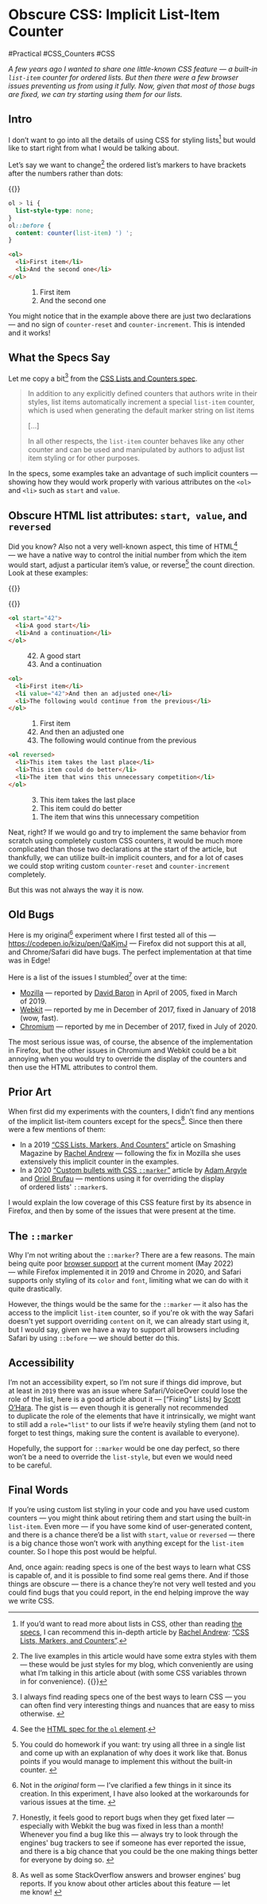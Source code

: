 # Obscure CSS: Implicit List-Item Counter

#Practical #CSS_Counters #CSS

_A few years ago I wanted to share one little-known CSS feature — a built-in `list-item` counter for ordered lists. But then there were a few browser issues preventing us from using it fully. Now, given that most of those bugs are fixed, we can try starting using them for our lists._

## Intro

I don’t want to go into all the details of using CSS for styling lists[^details] but would like to start right from what I would be talking about.

Let’s say we want to change[^styles] the ordered list’s markers to have brackets after the numbers rather than dots:

{{<Sidenotes span="5" offset="-2">}}
  [^details]: If you’d want to read more about lists in CSS, other than reading [the specs](https://www.w3.org/TR/css-lists-3/), I can recommend this in-depth article by [Rachel Andrew](@rachelandrew): [“CSS Lists, Markers, and Counters”](https://www.smashingmagazine.com/2019/07/css-lists-markers-counters/).

  [^styles]: The live examples in this article would have some extra styles with them — these would be just styles for my blog, which conveniently are using what I’m talking in this article about (with some CSS variables thrown in for convenience).
{{</Sidenotes>}}

```CSS
ol > li {
  list-style-type: none;
}
ol::before {
  content: counter(list-item) ') ';
}
```

<style>
  figure ol > li {
    --list-item-content: counter(list-item) ') ';
    --list-marker-align: right;
  }
  figure ol {
    --list-item-padding: calc(var(--THEME_INDENT) * 1.5);
  }
</style>

```HTML
<ol>
  <li>First item</li>
  <li>And the second one</li>
</ol>
```

<figure>
  <ol>
    <li>First item</li>
    <li>And the second one</li>
  </ol>
</figure>

You might notice that in the example above there are just two declarations — and no sign of `counter-reset` and `counter-increment`. This is intended and it works!

## What the Specs Say

Let me copy a bit[^spec] from the [CSS Lists and Counters spec](https://www.w3.org/TR/css-lists-3/#list-item-counter).

[^spec]: I always find reading specs one of the best ways to learn CSS — you can often find very interesting things and nuances that are easy to miss otherwise. <!-- span="2" -->

> In addition to any explicitly defined counters that authors write in their styles, list items automatically increment a special `list-item` counter, which is used when generating the default marker string on list items
>
> […]
>
> In all other respects, the `list-item` counter behaves like any other counter and can be used and manipulated by authors to adjust list item styling or for other purposes.

In the specs, some examples take an advantage of such implicit counters — showing how they would work properly with various attributes on the `<ol>` and `<li>` such as `start` and `value`.

## Obscure HTML list attributes: `start`,` value`, and `reversed`

Did you know? Also not a very well-known aspect, this time of HTML[^html] — we have a native way to control the initial number from which the item would start, adjust a particular item’s value, or reverse[^reverse] the count direction. Look at these examples:

{{<Sidenotes span="3">}}

[^html]: See the [HTML spec for the `ol` element](https://html.spec.whatwg.org/multipage/grouping-content.html#the-ol-element).

[^reverse]: You could do homework if you want: try using all three in a single list and come up with an explanation of why does it work like that. Bonus points if you would manage to implement this without the built-in counter. <!-- offset="0.5" -->

{{</Sidenotes>}}

```HTML
<ol start="42">
  <li>A good start</li>
  <li>And a continuation</li>
</ol>
```

<figure>
  <ol start="42">
    <li>A good start</li>
    <li>And a continuation</li>
  </ol>
</figure>


```HTML
<ol>
  <li>First item</li>
  <li value="42">And then an adjusted one</li>
  <li>The following would continue from the previous</li>
</ol>
```

<figure>
  <ol>
    <li>First item</li>
    <li value="42">And then an adjusted one</li>
    <li>The following would continue from the previous</li>
  </ol>
</figure>

```HTML
<ol reversed>
  <li>This item takes the last place</li>
  <li>This item could do better</li>
  <li>The item that wins this unnecessary competition</li>
</ol>
```

<figure>
  <ol reversed>
    <li>This item takes the last place</li>
    <li>This item could do better</li>
    <li>The item that wins this unnecessary competition</li>
  </ol>
</figure>

Neat, right? If we would go and try to implement the same behavior from scratch using completely custom CSS counters, it would be much more complicated than those two declarations at the start of the article, but thankfully, we can utilize built-in implicit counters,
and for a lot of cases we could stop writing custom `counter-reset` and `counter-increment` completely.

But this was not always the way it is now.

## Old Bugs

Here is my original[^not-exactly] experiment where I first tested all of this — https://codepen.io/kizu/pen/QaKjmJ — Firefox did not support this at all, and Chrome/Safari did have bugs. The perfect implementation at that time was in Edge!

[^not-exactly]: Not in the _original_ form — I’ve clarified a few things in it since its creation. In this experiment, I have also looked at the workarounds for various issues at the time. <!-- span="4" -->

Here is a list of the issues I stumbled[^report] over at the time:

[^report]: Honestly, it feels good to report bugs when they get fixed later — especially with Webkit the bug was fixed in less than a month! Whenever you find a bug like this — always try to look through the engines' bug trackers to see if someone has ever reported the issue, and there is a big chance that you could be the one making things better for everyone by doing so. <!-- span="4" -->

- [Mozilla](https://bugzilla.mozilla.org/show_bug.cgi?id=288704) — reported by [David Baron](@davidbaron) in April of 2005, fixed in March of 2019.
- [Webkit](https://bugs.webkit.org/show_bug.cgi?id=181084) — reported by me in December of 2017, fixed in January of 2018 (wow, fast).
- [Chromium](https://bugs.chromium.org/p/chromium/issues/detail?id=796961) — reported by me in December of 2017, fixed in July of 2020.

The most serious issue was, of course, the absence of the implementation in Firefox, but the other issues in Chromium and Webkit could be a bit annoying when you would try to override the display of the counters and then use the HTML attributes to control them.

## Prior Art

When first did my experiments with the counters, I didn’t find any mentions of the implicit list-item counters except for the specs[^also]. Since then there were a few mentions of them:

[^also]: As well as some StackOverflow answers and browser engines' bug reports. If you know about other articles about this feature — let me know! <!-- offset="1" span="2" -->

- In a 2019 [“CSS Lists, Markers, And Counters”](https://www.smashingmagazine.com/2019/07/css-lists-markers-counters/) article on Smashing Magazine by [Rachel Andrew](@rachelandrew) — following the fix in Mozilla she uses extensively this implicit counter in the examples.
- In a 2020 [“Custom bullets with CSS `::marker`”](https://web.dev/css-marker-pseudo-element/) article by [Adam Argyle](@argyleink) and [Oriol Brufau](https://github.com/Loirooriol) — mentions using it for overriding the display of ordered lists' `::marker`s.

I would explain the low coverage of this CSS feature first by its absence in Firefox, and then by some of the issues that were present at the time.

## The `::marker`

Why I'm not writing about the `::marker`? There are a few reasons. The main being quite poor [browser support](https://developer.mozilla.org/en-US/docs/Web/CSS/::marker#browser_compatibility) at the current moment (May 2022) — while Firefox implemented it in 2019 and Chrome in 2020, and Safari supports only styling of its `color` and `font`, limiting what we can do with it quite drastically.

However, the things would be the same for the `::marker` — it also has the access to the implicit `list-item` counter, so if you're ok with the way Safari doesn't yet support overriding `content` on it, we can already start using it, but I would say, given we have a way to support all browsers including Safari by using `::before` — we should better do this.

## Accessibility

I’m not an accessibility expert, so I’m not sure if things did improve, but at least in `2019` there was an issue where Safari/VoiceOver could lose the role of the list, here is a good article about it — [“Fixing” Lists] by [Scott O’Hara](@scottohara). The gist is — even though it is generally not recommended to duplicate the role of the elements that have it intrinsically, we might want to still add a `role="list"` to our lists if we’re heavily styling them (and not to forget to test things, making sure the content is available to everyone).

Hopefully, the support for `::marker` would be one day perfect, so there won’t be a need to override the `list-style`, but even we would need to be careful.

## Final Words

If you’re using custom list styling in your code and you have used custom counters — you might think about retiring them and start using the built-in `list-item`. Even more — if you have some kind of user-generated content, and there is a chance there’d be a list with `start`, `value` or `reversed` — there is a big chance those won’t work with anything except for the `list-item` counter. So I hope this post would be helpful.

And, once again: reading specs is one of the best ways to learn what CSS is capable of, and it is possible to find some real gems there. And if those things are obscure — there is a chance they’re not very well tested and you could find bugs that you could report, in the end helping improve the way we write CSS.
